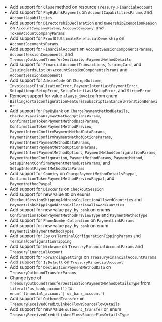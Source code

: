 * Add support for `Close` method on resource `Treasury.FinancialAccount`
* Add support for `PayByBankPayments` on `AccountCapabilitiesParams` and `AccountCapabilities`
* Add support for `DirectorshipDeclaration` and `OwnershipExemptionReason` on `AccountCompanyParams`, `AccountCompany`, and `TokenAccountCompanyParams`
* Add support for `ProofOfUltimateBeneficialOwnership` on `AccountDocumentsParams`
* Add support for `FinancialAccount` on `AccountSessionComponentsParams`, `AccountSessionComponents`, and `TreasuryOutboundTransferDestinationPaymentMethodDetails`
* Add support for `FinancialAccountTransactions`, `IssuingCard`, and `IssuingCardsList` on `AccountSessionComponentsParams` and `AccountSessionComponents`
* Add support for `AdviceCode` on `ChargeOutcome`, `InvoiceLastFinalizationError`, `PaymentIntentLastPaymentError`, `SetupAttemptSetupError`, `SetupIntentLastSetupError`, and `StripeError`
* Remove support for value `always_invoice` from enum `BillingPortalConfigurationFeaturesSubscriptionCancelProrationBehavior`
* Add support for `PayByBank` on `ChargePaymentMethodDetails`, `CheckoutSessionPaymentMethodOptionsParams`, `ConfirmationTokenPaymentMethodDataParams`, `ConfirmationTokenPaymentMethodPreview`, `PaymentIntentConfirmPaymentMethodDataParams`, `PaymentIntentConfirmPaymentMethodOptionsParams`, `PaymentIntentPaymentMethodDataParams`, `PaymentIntentPaymentMethodOptionsParams`, `PaymentIntentPaymentMethodOptions`, `PaymentMethodConfigurationParams`, `PaymentMethodConfiguration`, `PaymentMethodParams`, `PaymentMethod`, `SetupIntentConfirmPaymentMethodDataParams`, and `SetupIntentPaymentMethodDataParams`
* Add support for `Country` on `ChargePaymentMethodDetailsPaypal`, `ConfirmationTokenPaymentMethodPreviewPaypal`, and `PaymentMethodPaypal`
* Add support for `Discounts` on `CheckoutSession`
* Add support for new value `SD` on enums `CheckoutSessionShippingAddressCollectionAllowedCountries` and `PaymentLinkShippingAddressCollectionAllowedCountries`
* Add support for new value `pay_by_bank` on enums `ConfirmationTokenPaymentMethodPreviewType` and `PaymentMethodType`
* Add support for `PhoneNumberCollection` on `PaymentLinkParams`
* Add support for new value `pay_by_bank` on enum `PaymentLinkPaymentMethodTypes`
* Add support for `Jpy` on `TerminalConfigurationTippingParams` and `TerminalConfigurationTipping`
* Add support for `Nickname` on `TreasuryFinancialAccountParams` and `TreasuryFinancialAccount`
* Add support for `ForwardingSettings` on `TreasuryFinancialAccountParams`
* Add support for `IsDefault` on `TreasuryFinancialAccount`
* Add support for `DestinationPaymentMethodData` on `TreasuryOutboundTransferParams`
* Change type of `TreasuryOutboundTransferDestinationPaymentMethodDetailsType` from `literal('us_bank_account')` to `enum('financial_account'|'us_bank_account')`
* Add support for `OutboundTransfer` on `TreasuryReceivedCreditLinkedFlowsSourceFlowDetails`
* Add support for new value `outbound_transfer` on enum `TreasuryReceivedCreditLinkedFlowsSourceFlowDetailsType`